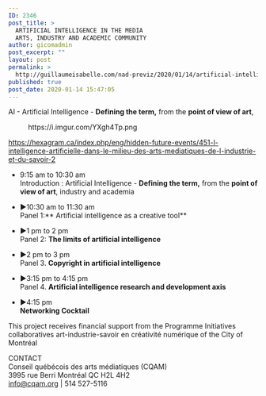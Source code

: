 ```yaml
---
ID: 2346
post_title: >
  ARTIFICIAL INTELLIGENCE IN THE MEDIA
  ARTS, INDUSTRY AND ACADEMIC COMMUNITY
author: gicomadmin
post_excerpt: ""
layout: post
permalink: >
  http://guillaumeisabelle.com/nad-previz/2020/01/14/artificial-intelligence-in-the-media-arts-industry-and-academic-community/
published: true
post_date: 2020-01-14 15:47:05
---
```

<!-- wp:paragraph -->

AI - Artificial Intelligence - **Defining the term,** from the **point of view of art**,

<!-- /wp:paragraph -->



<!-- wp:core-embed/imgur {"url":"https:\/\/i.imgur.com\/YXgh4Tp.png","type":"rich","providerNameSlug":"imgur","className":""} --><figure class="wp-block-embed-imgur wp-block-embed is-type-rich is-provider-imgur">



<div class="wp-block-embed__wrapper">
  https://i.imgur.com/YXgh4Tp.png
</div>

</figure>



<!-- /wp:core-embed/imgur -->

<!-- wp:paragraph -->

<https://hexagram.ca/index.php/eng/hidden-future-events/451-l-intelligence-artificielle-dans-le-milieu-des-arts-mediatiques-de-l-industrie-et-du-savoir-2>

<!-- /wp:paragraph -->

<!-- wp:paragraph -->



<!-- /wp:paragraph -->

<!-- wp:list -->

*   9:15 am to 10:30 am  
    Introduction : Artificial Intelligence - **Defining the term,** from the **point of view of art**, industry and academia

*   ▶︎10:30 am to 11:30 am  
    Panel 1:** Artificial intelligence as a creative tool**

*   ▶︎1 pm to 2 pm  
    Panel 2: **The limits of artificial intelligence**

*   ▶︎2 pm to 3 pm  
    Panel 3. **Copyright in artificial intelligence**

*   ▶︎3:15 pm to 4:15 pm  
    Panel 4. **Artificial intelligence research and development axis**

*   ▶︎4:15 pm  
    **Networking Cocktail**

<!-- /wp:list -->

<!-- wp:paragraph -->

This project receives financial support from the Programme Initiatives collaboratives art-industrie-savoir en créativité numérique of the City of Montréal

<!-- /wp:paragraph -->

<!-- wp:paragraph -->

CONTACT  
Conseil québécois des arts médiatiques (CQAM)  
3995 rue Berri Montréal QC H2L 4H2  
<info@cqam.org> | 514 527-5116

<!-- /wp:paragraph -->